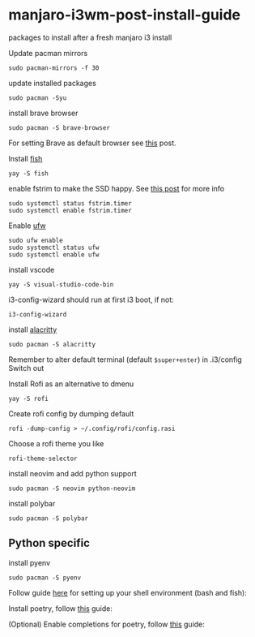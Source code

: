 # manjaro-i3wm-post-install-guide
packages to install after a fresh manjaro i3 install

Update pacman mirrors
```
sudo pacman-mirrors -f 30
```

update installed packages
```
sudo pacman -Syu
```

install brave browser
```
sudo pacman -S brave-browser
```
For setting Brave as default browser see [this](https://unix.stackexchange.com/a/434465) post.

Install [fish](https://fishshell.com/)

```
yay -S fish
```

enable fstrim to make the SSD happy. See [this post](https://forum.manjaro.org/t/do-i-need-to-enable-trim-on-m2-ssd/72887/2) for more info

```
sudo systemctl status fstrim.timer
sudo systemctl enable fstrim.timer
```

Enable [ufw](https://wiki.archlinux.org/title/Uncomplicated_Firewall)
```
sudo ufw enable
sudo systemctl status ufw
sudo systemctl enable ufw
```

install vscode

```
yay -S visual-studio-code-bin
```

i3-config-wizard should run at first i3 boot, if not:
```
i3-config-wizard
```

install [alacritty](https://alacritty.org/)
```
sudo pacman -S alacritty
```
Remember to alter default terminal (default `$super+enter`) in .i3/config
Switch out

Install Rofi as an alternative to dmenu
```
yay -S rofi
```
Create rofi config by dumping default

```
rofi -dump-config > ~/.config/rofi/config.rasi
```
Choose a rofi theme you like
```
rofi-theme-selector
```

install neovim and add python support
```
sudo pacman -S neovim python-neovim
```

install polybar
```
sudo pacman -S polybar
```


## Python specific
install pyenv
```
sudo pacman -S pyenv
```
Follow guide [here](https://github.com/pyenv/pyenv#set-up-your-shell-environment-for-pyenv) for setting up your shell environment (bash and fish):


Install poetry, follow [this](https://python-poetry.org/docs/master/#installing-with-the-official-installer) guide:

(Optional) Enable completions for poetry, follow [this](https://python-poetry.org/docs/master/#enable-tab-completion-for-bash-fish-or-zsh) guide:

